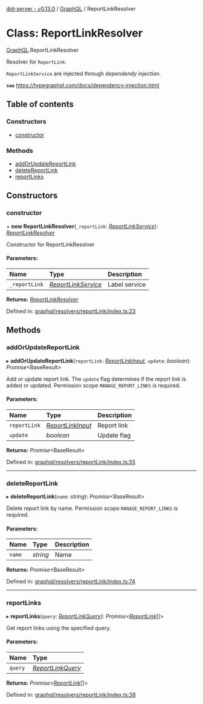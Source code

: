 [did-server - v0.13.0](../README.md) / [GraphQL](../modules/graphql.md) / ReportLinkResolver

# Class: ReportLinkResolver

[GraphQL](../modules/graphql.md).ReportLinkResolver

Resolver for `ReportLink`.

`ReportLinkService` are injected through
_dependendy injection_.

**`see`** https://typegraphql.com/docs/dependency-injection.html

## Table of contents

### Constructors

- [constructor](graphql.reportlinkresolver.md#constructor)

### Methods

- [addOrUpdateReportLink](graphql.reportlinkresolver.md#addorupdatereportlink)
- [deleteReportLink](graphql.reportlinkresolver.md#deletereportlink)
- [reportLinks](graphql.reportlinkresolver.md#reportlinks)

## Constructors

### constructor

\+ **new ReportLinkResolver**(`_reportLink`: [*ReportLinkService*](services.reportlinkservice.md)): [*ReportLinkResolver*](graphql.reportlinkresolver.md)

Constructor for ReportLinkResolver

#### Parameters:

Name | Type | Description |
:------ | :------ | :------ |
`_reportLink` | [*ReportLinkService*](services.reportlinkservice.md) | Label service    |

**Returns:** [*ReportLinkResolver*](graphql.reportlinkresolver.md)

Defined in: [graphql/resolvers/reportLink/index.ts:23](https://github.com/Puzzlepart/did/blob/dev/server/graphql/resolvers/reportLink/index.ts#L23)

## Methods

### addOrUpdateReportLink

▸ **addOrUpdateReportLink**(`reportLink`: [*ReportLinkInput*](graphql.reportlinkinput.md), `update`: *boolean*): *Promise*<BaseResult\>

Add or update report link. The `update` flag determines if the
report link is added or updated. Permission scope `MANAGE_REPORT_LINKS`
is required.

#### Parameters:

Name | Type | Description |
:------ | :------ | :------ |
`reportLink` | [*ReportLinkInput*](graphql.reportlinkinput.md) | Report link   |
`update` | *boolean* | Update flag    |

**Returns:** *Promise*<BaseResult\>

Defined in: [graphql/resolvers/reportLink/index.ts:55](https://github.com/Puzzlepart/did/blob/dev/server/graphql/resolvers/reportLink/index.ts#L55)

___

### deleteReportLink

▸ **deleteReportLink**(`name`: *string*): *Promise*<BaseResult\>

Delete report link by name. Permission scope `MANAGE_REPORT_LINKS` is
required.

#### Parameters:

Name | Type | Description |
:------ | :------ | :------ |
`name` | *string* | Name    |

**Returns:** *Promise*<BaseResult\>

Defined in: [graphql/resolvers/reportLink/index.ts:74](https://github.com/Puzzlepart/did/blob/dev/server/graphql/resolvers/reportLink/index.ts#L74)

___

### reportLinks

▸ **reportLinks**(`query`: [*ReportLinkQuery*](graphql.reportlinkquery.md)): *Promise*<[*ReportLink*](graphql.reportlink.md)[]\>

Get report links using the specified query.

#### Parameters:

Name | Type |
:------ | :------ |
`query` | [*ReportLinkQuery*](graphql.reportlinkquery.md) |

**Returns:** *Promise*<[*ReportLink*](graphql.reportlink.md)[]\>

Defined in: [graphql/resolvers/reportLink/index.ts:38](https://github.com/Puzzlepart/did/blob/dev/server/graphql/resolvers/reportLink/index.ts#L38)
